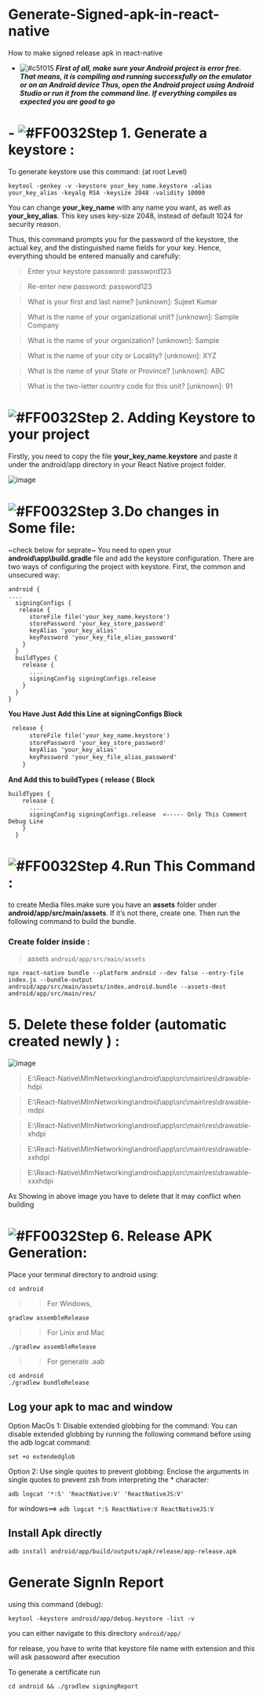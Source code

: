 # Generate-Signed-apk-in-react-native
How to make signed release apk in react-native


- ![#c5f015](https://placehold.co/15x15/c5f015/c5f015.png) ***First of all, make sure your Android project is error free. That means, it is compiling and running successfully on the emulator or on an Android device Thus, open the Android project using Android Studio or run it from the command line. If everything compiles as expected you are good to go***

# - ![#FF0032](https://placehold.co/15x15/FF0032/FF0032.png)Step 1. Generate a keystore :
 To generate keystore use this command: (at root Level)
 ```
 keytool -genkey -v -keystore your_key_name.keystore -alias your_key_alias -keyalg RSA -keysize 2048 -validity 10000
 ```
You can change **your_key_name** with any name you want, as well as **your_key_alias**. This key uses key-size 2048, instead of default 1024 for security reason.

Thus, this command prompts you for the password of the keystore, the actual key, and the distinguished name fields for your key. Hence, everything should be entered manually and carefully:

> Enter your keystore password: password123

> Re-enter new password: password123

> What is your first and last name? [unknown]: Sujeet Kumar

> What is the name of your organizational unit? [unknown]: Sample Company

> What is the name of your organization? [unknown]: Sample

> What is the name of your city or Locality? [unknown]: XYZ

> What is the name of your State or Province? [unknown]: ABC

> What is the two-letter country code for this unit? [unknown]: 91

# ![#FF0032](https://placehold.co/15x15/FF0032/FF0032.png)Step 2. Adding Keystore to your project
  Firstly, you need to copy the file **your_key_name.keystore** and paste it under the android/app directory in your React Native project folder.

![image](https://user-images.githubusercontent.com/49394996/212828707-f0261c96-7b0e-46dc-8730-86ccb7d1e0c4.png)



# ![#FF0032](https://placehold.co/15x15/FF0032/FF0032.png)Step 3.Do changes in Some file:
~check below for seprate~
You need to open your **android\app\build.gradle** file and add the keystore configuration. There are two ways of configuring the project with keystore. First, the common and unsecured way:

```
android {
....
  signingConfigs {
   release {
      storeFile file('your_key_name.keystore')
      storePassword 'your_key_store_password'
      keyAlias 'your_key_alias'
      keyPassword 'your_key_file_alias_password'
    }
  }
  buildTypes {
    release {
      ....
      signingConfig signingConfigs.release
    }
  }
}
```

**You Have Just Add this Line at signingConfigs Block**

```diff
 release {
      storeFile file('your_key_name.keystore')
      storePassword 'your_key_store_password'
      keyAlias 'your_key_alias'
      keyPassword 'your_key_file_alias_password'
    }
```
**And Add this to  buildTypes {
    release {  Block**
    
```
buildTypes {
    release {
      ....
      signingConfig signingConfigs.release  <----- Only This Comment Debug Line
    }
  }
  ```

# ![#FF0032](https://placehold.co/15x15/FF0032/FF0032.png)Step 4.Run This Command :

to create Media files.make sure you have an **assets** folder under **android/app/src/main/assets**. If it’s not there, create one. Then run the following command to build the bundle.

### Create folder inside :
 > assets  ``android/app/src/main/assets``

```
npx react-native bundle --platform android --dev false --entry-file index.js --bundle-output android/app/src/main/assets/index.android.bundle --assets-dest android/app/src/main/res/
```

# 5. Delete these folder (automatic created newly ) :
![image](https://github.com/getsettalk/Generate-Signed-apk-in-react-native/assets/49394996/0e1638c0-ecae-48ed-a763-92677f99009d)


> E:\React-Native\MlmNetworking\android\app\src\main\res\drawable-hdpi

> E:\React-Native\MlmNetworking\android\app\src\main\res\drawable-mdpi

> E:\React-Native\MlmNetworking\android\app\src\main\res\drawable-xhdpi

> E:\React-Native\MlmNetworking\android\app\src\main\res\drawable-xxhdpi

> E:\React-Native\MlmNetworking\android\app\src\main\res\drawable-xxxhdpi  

As Showing in above image you have to delete that it may conflict when building

# ![#FF0032](https://placehold.co/15x15/FF0032/FF0032.png)Step 6. Release APK Generation:
Place your terminal directory to android using:
```
cd android
```
>> For Windows,
```
gradlew assembleRelease 
```
>> For Linix and Mac

``` 
./gradlew assembleRelease
```

>> For generate  .aab 
```
cd android
./gradlew bundleRelease
```


## Log your apk to mac and window
Option MacOs 1: Disable extended globbing for the command: You can disable extended globbing by running the following command before using the adb logcat command:

``set +o extendedglob``

Option 2: Use single quotes to prevent globbing: Enclose the arguments in single quotes to prevent zsh from interpreting the * character:

``adb logcat '*:S' 'ReactNative:V' 'ReactNativeJS:V'``


for windows==> 
`adb logcat *:S ReactNative:V ReactNativeJS:V`

## Install Apk directly 
```
adb install android/app/build/outputs/apk/release/app-release.apk

```



# Generate SignIn Report
using this command (debug):
```
keytool -keystore android/app/debug.keystore -list -v
```

you can either navigate to this directory `android/app/`

for release, you have to write that keystore file name with extension and this will ask passoword after execution

To generate a certificate run
```
cd android && ./gradlew signingReport
```
